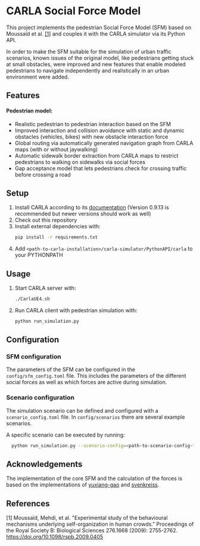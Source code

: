 # CARLA Social Force Model


This project implements the pedestrian Social Force Model (SFM) based on Moussaïd et al. [[1]](#1) and couples it with 
the CARLA simulator via its Python API.

In order to make the SFM suitable for the simulation of urban traffic scenarios, known issues of the original model,
like pedestrians getting stuck at small obstacles, were improved and new features that enable modeled pedestrians to 
navigate independently and realistically in an urban environment were added.


## Features

#### Pedestrian model:
- Realistic pedestrian to pedestrian interaction based on the SFM
- Improved interaction and collision avoidance with static and dynamic obstacles (vehicles, bikes) with new obstacle interaction force
- Global routing via automatically generated navigation graph from CARLA maps (with or without jaywalking)
- Automatic sidewalk border extraction from CARLA maps to restrict pedestrians to walking on sidewalks via social forces
- Gap acceptance model that lets pedestrians check for crossing traffic before crossing a road


## Setup
1. Install CARLA according to its [documentation](https://carla.readthedocs.io/en/latest/start_quickstart/) 
(Version 0.9.13 is recommended but newer versions should work as well)
3. Check out this repository
4. Install external dependencies with:
   ```sh
   pip install -r requirements.txt
   ```
5. Add `<path-to-carla-installation>/carla-simulator/PythonAPI/carla` to your PYTHONPATH

## Usage
1. Start CARLA server with:
   ```sh
   ./CarlaUE4.sh
   ```
2. Run CARLA client with pedestrian simulation with:
   ```sh
   python run_simulation.py 
   ```

## Configuration

### SFM configuration

The parameters of the SFM can be configured in the `config/sfm_config.toml` file.
This includes the parameters of the different social forces as well as which forces are active during simulation.

### Scenario configuration

The simulation scenario can be defined and configured with a `scenario_config.toml` file.
In `config/scenarios` there are several example scenarios.

A specific scenario can be executed by running:
 ```sh
   python run_simulation.py --scenario-config=<path-to-scenario-config-file>
   ```

## Acknowledgements

The implementation of the core SFM and the calculation of the forces is based on the implementations of
[yuxiang-gao](https://github.com/yuxiang-gao/PySocialForce) and [svenkreiss](https://github.com/svenkreiss/socialforce).

## References

<a id="2">[1]</a> Moussaïd, Mehdi, et al. "Experimental study of the behavioural mechanisms underlying self-organization
in human crowds." Proceedings of the Royal Society B: Biological Sciences 276.1668 (2009): 2755-2762.
<https://doi.org/10.1098/rspb.2009.0405>